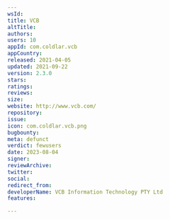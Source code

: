 ```yaml
---
wsId: 
title: VCB
altTitle: 
authors: 
users: 10
appId: com.coldlar.vcb
appCountry: 
released: 2021-04-05
updated: 2021-09-22
version: 2.3.0
stars: 
ratings: 
reviews: 
size: 
website: http://www.vcb.com/
repository: 
issue: 
icon: com.coldlar.vcb.png
bugbounty: 
meta: defunct
verdict: fewusers
date: 2023-08-04
signer: 
reviewArchive: 
twitter: 
social: 
redirect_from: 
developerName: VCB Information Technology PTY Ltd
features: 

---
```


